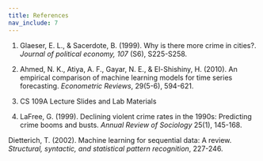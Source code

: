 ```yaml
---
title: References
nav_include: 7
---
```



1. Glaeser, E. L., & Sacerdote, B. (1999). Why is there more crime in cities?. *Journal of political economy, 107* (S6), S225-S258.

2. Ahmed, N. K., Atiya, A. F., Gayar, N. E., & El-Shishiny, H. (2010). An empirical comparison of machine learning models for time series forecasting. *Econometric Reviews*, 29(5-6), 594-621.

3. CS 109A Lecture Slides and Lab Materials

4. LaFree, G. (1999). Declining violent crime rates in the 1990s: Predicting crime booms and busts. *Annual Review of Sociology* 25(1), 145-168.

Dietterich, T. (2002). Machine learning for sequential data: A review. *Structural, syntactic, and statistical pattern recognition*, 227-246.

